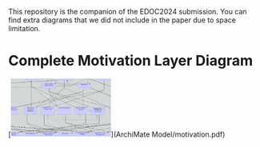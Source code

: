 This repository is the companion of the EDOC2024 submission. You can find extra diagrams that we did not include in the paper due to space limitation.

# Complete Motivation Layer Diagram
[<img alt="motivation" width="200px" src="thumbnails_motivation.png">](ArchiMate Model/motivation.pdf)
